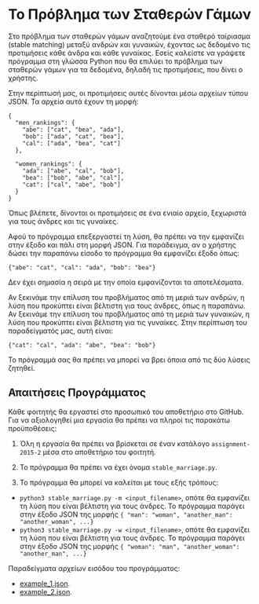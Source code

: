 # Το Πρόβλημα των Σταθερών Γάμων

Στο πρόβλημα των σταθερών γάμων αναζητούμε ένα σταθερό ταίριασμα (stable matching) μεταξύ ανδρών και γυναικών, έχοντας ως δεδομένο τις προτιμήσεις κάθε άνδρα και κάθε γυναίκας. Εσείς καλείστε να γράψετε πρόγραμμα στη γλώσσα Python που θα επιλύει το πρόβλημα των σταθερών γάμων για τα δεδομένα, δηλαδή τις προτιμήσεις, που δίνει ο χρήστης.

Στην περίπτωσή μας, οι προτιμήσεις αυτές δίνονται μέσω αρχείων τύπου JSON. Τα αρχεία αυτά έχουν τη μορφή:

```
{
  "men_rankings": {
    "abe": ["cat", "bea", "ada"],
    "bob": ["ada", "cat", "bea"],
    "cal": ["ada", "bea", "cat"]
  },

  "women_rankings": {
    "ada": ["abe", "cal", "bob"],
    "bea": ["bob", "abe", "cal"],
    "cat": ["cal", "abe", "bob"]
  }
}
```

Όπως βλέπετε, δίνονται οι προτιμήσεις σε ένα ενιαίο αρχείο, ξεχωριστά για τους άνδρες και τις γυναίκες.

Αφού το πρόγραμμα επεξεργαστεί τη λύση, θα πρέπει να την εμφανίζει στην έξοδο και πάλι στη μορφή JSON. Για παράδειγμα, αν ο χρήστης δώσει την παραπάνω είσοδο το πρόγραμμα θα εμφανίζει έξοδο όπως:

```
{"abe": "cat", "cal": "ada", "bob": "bea"}
```
Δεν έχει σημασία η σειρά με την οποία εμφανίζονται τα αποτελέσματα.

Αν ξεκινάμε την επίλυση του προβλήματος από τη μεριά των ανδρών, η λύση που προκύπτει είναι βέλτιστη για τους άνδρες, όπως η παραπάνω. Αν ξεκινάμε την επίλυση του προβλήματος από τη μεριά των γυναικών, η λύση που προκύπτει είναι βέλτιστη για τις γυναίκες. Στην περίπτωση του παραδείγματός μας, αυτή είναι:

```
{"cat": "cal", "ada": "abe", "bea": "bob"}
```

Το πρόγραμμά σας θα πρέπει να μπορεί να βρει όποια από τις δύο λύσεις ζητηθεί. 

## Απαιτήσεις Προγράμματος

Κάθε φοιτητής θα εργαστεί στο προσωπικό του αποθετήριο στο GitHub. Για να αξιολογηθεί μια εργασία θα πρέπει να πληροί τις παρακάτω προϋποθέσεις:

1. Όλη η εργασία θα πρέπει να βρίσκεται σε έναν κατάλογο `assignment-2015-2` μέσα στο αποθετήριο του φοιτητή.

2. Το πρόγραμμα θα πρέπει να έχει όνομα `stable_marriage.py`.

3. Το πρόγραμμα θα μπορεί να καλείται με τους εξής τρόπους:
  * `python3 stable_marriage.py -m <input_filename>`, οπότε θα εμφανίζει τη λύση που είναι βέλτιστη για τους άνδρες. Το πρόγραμμα παράγει στην έξοδο JSON της μορφής `{ "man": "woman", "another_man": "another_woman", ...}`
  * `python3 stable_marriage.py -w <input_filename>`, οπότε θα εμφανίζει τη λύση που είναι βέλτιστη για τους άνδρες. Το πρόγραμμα παράγει στην έξοδο JSON της μορφής `{ "woman": "man", "another_woman": "another_man", ...}`

Παραδείγματα αρχείων εισόδου του προγράμματος:

* [example_1.json](example_1.json).
* [example_2.json](example_2.json).


